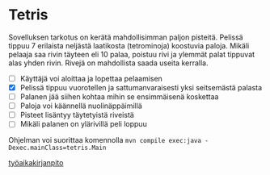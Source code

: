 # Tetris
Sovelluksen tarkotus on kerätä mahdollisimman paljon pisteitä. Pelissä tippuu 7 erilaista neljästä laatikosta (tetrominoja) koostuvia paloja. Mikäli pelaaja saa rivin täyteen eli 10 palaa, poistuu rivi ja ylemmät palat tippuvat alas yhden rivin. Rivejä on mahdollista saada useita kerralla.

- [ ] Käyttäjä voi aloittaa ja lopettaa pelaamisen
- [x] Pelissä tippuu vuorotellen ja sattumanvaraisesti yksi seitsemästä palasta
- [ ] Palanen jää siihen kohtaa mihin se ensimmäisenä koskettaa
- [ ] Paloja voi käännellä nuolinäppäimillä
- [ ] Pisteet lisäntyy täytetyistä riveistä
- [ ] Mikäli palanen on ylärivillä peli loppuu

Ohjelman voi suorittaa komennolla `mvn compile exec:java -Dexec.mainClass=tetris.Main`

[työaikakirjanpito](https://github.com/kimmomuli/ot-harjoitustyo/blob/master/dokumentaatio/ty%C3%B6aikakirjanpito.md)
